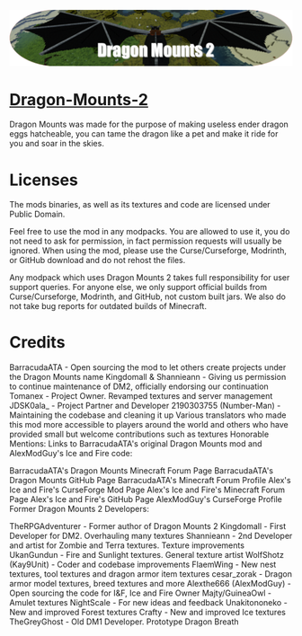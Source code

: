 ![LOGO](src/main/resources/logo.png)

# [Dragon-Mounts-2](https://www.curseforge.com/minecraft/mc-mods/dragon-mounts-2)
Dragon Mounts was made for the purpose of making useless ender dragon eggs hatcheable, you can tame the dragon like a pet and make it ride for you and soar in the skies.
# Licenses
The mods binaries, as well as its textures and code are licensed under Public Domain.

Feel free to use the mod in any modpacks. You are allowed to use it, you do not need to ask for permission, in fact permission requests will usually be ignored. When using the mod, please use the Curse/Curseforge, Modrinth, or GitHub download and do not rehost the files.

Any modpack which uses Dragon Mounts 2 takes full responsibility for user support queries.
For anyone else, we only support official builds from Curse/Curseforge, Modrinth, and GitHub, not custom built jars. We also do not take bug reports for outdated builds of Minecraft.

# Credits
BarracudaATA - Open sourcing the mod to let others create projects under the Dragon Mounts name
Kingdomall & Shannieann - Giving us permission to continue maintenance of DM2, officially endorsing our continuation
Tomanex - Project Owner. Revamped textures and server management
JDSK0ala_ - Project Partner and Developer
2190303755 (Number-Man) - Maintaining the codebase and cleaning it up
Various translators who made this mod more accessible to players around the world and others who have provided small but welcome contributions such as textures
Honorable Mentions: Links to BarracudaATA's original Dragon Mounts mod and AlexModGuy's Ice and Fire code:

BarracudaATA's Dragon Mounts Minecraft Forum Page
BarracudaATA's Dragon Mounts GitHub Page
BarracudaATA's Minecraft Forum Profile
Alex's Ice and Fire's CurseForge Mod Page
Alex's Ice and Fire's Minecraft Forum Page
Alex's Ice and Fire's GitHub Page
AlexModGuy's CurseForge Profile
Former Dragon Mounts 2 Developers:

TheRPGAdventurer - Former author of Dragon Mounts 2
Kingdomall - First Developer for DM2. Overhauling many textures
Shannieann - 2nd Developer and artist for Zombie and Terra textures. Texture improvements
UkanGundun - Fire and Sunlight textures. General texture artist
WolfShotz (Kay9Unit) - Coder and codebase improvements
FlaemWing - New nest textures, tool textures and dragon armor item textures
cesar_zorak - Dragon armor model textures, breed textures and more
Alexthe666 (AlexModGuy) - Open sourcing the code for I&F, Ice and Fire Owner
Majty/GuineaOwl - Amulet textures
NightScale - For new ideas and feedback
Unakitononeko - New and improved Forest textures
Crafty - New and improved Ice textures
TheGreyGhost - Old DM1 Developer. Prototype Dragon Breath
